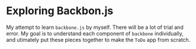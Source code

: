 # Exploring Backbon.js

My attempt to learn `backbone.js` by myself. There will be a lot of trial and
error. My goal is to understand each component of `backbone` individually, and
utimately put these pieces together to make the `ToDo` app from scratch.